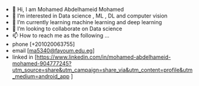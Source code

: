 - 👋 Hi, I am Mohamed Abdelhameid Mohamed 
- 👀 I’m interested in Data science , ML , DL and computer vision
- 🌱 I’m currently learning machine learning and deep learning
- 💞️ I’m looking to collaborate on Data science
- 📫 How to reach me as the following  ...
- phone [+201020063755]
- email [ma5340@fayoum.edu.eg]
- linked in [https://www.linkedin.com/in/mohamed-abdelhameid-mohamed-904777245?utm_source=share&utm_campaign=share_via&utm_content=profile&utm_medium=android_app ]
